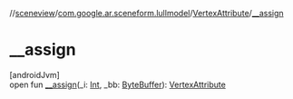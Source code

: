 //[sceneview](../../../index.md)/[com.google.ar.sceneform.lullmodel](../index.md)/[VertexAttribute](index.md)/[__assign](__assign.md)

# __assign

[androidJvm]\
open fun [__assign](__assign.md)(_i: [Int](https://kotlinlang.org/api/latest/jvm/stdlib/kotlin/-int/index.html), _bb: [ByteBuffer](https://developer.android.com/reference/kotlin/java/nio/ByteBuffer.html)): [VertexAttribute](index.md)
